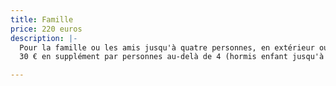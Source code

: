 ```yaml
---
title: Famille
price: 220 euros
description: |-
  Pour la famille ou les amis jusqu'à quatre personnes, en extérieur ou en studio
  30 € en supplément par personnes au-delà de 4 (hormis enfant jusqu'à 2 ans

---
```

